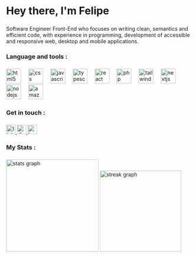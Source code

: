 <h1 align="left">Hey there, I'm Felipe</h1>

###

<p align="left">Software Engineer Front-End who focuses on writing clean, semantics and efficient code, with experience in programming, development of accessible and responsive web, desktop and mobile applications.</p>

###

<h3 align="left">Language and tools :</h3>

###

<div align="left">
  <img src="https://foliveira-payload.vercel.app/api/media/file/html-fill.svg" height="40" alt="html5 logo"  />
  <img width="12" />
  <img src="https://foliveira-payload.vercel.app/api/media/file/css-fill2.svg" height="40" alt="css logo"  />
  <img width="12" />
  <img src="https://foliveira-payload.vercel.app/api/media/file/javascript-fill.svg" height="40" alt="javascript logo"  />
  <img width="12" />
  <img src="https://foliveira-payload.vercel.app/api/media/file/typescript.svg" height="40" alt="typescript logo"  />
  <img width="12" />
  <img src="https://foliveira-payload.vercel.app/api/media/file/react-fill.svg" height="40" alt="react logo"  />
  <img width="12" />
  <img src="https://foliveira-payload.vercel.app/api/media/file/php-fill.svg" height="40" alt="php logo"  />
  <img width="12" />
  <img src="https://foliveira-payload.vercel.app/api/media/file/tailwind.svg" height="40" alt="tailwindcss logo"  />
  <img width="12" />
  <img src="https://foliveira-payload.vercel.app/api/media/file/nextjs-fill.svg" height="40" alt="nextjs logo"  />
  <img width="12" />
  <img src="https://foliveira-payload.vercel.app/api/media/file/nodejs-alt(1).svg" height="40" alt="nodejs logo"  />
  <img width="12" />
  <img src="https://foliveira-payload.vercel.app/api/media/file/aws(1)2.svg" height="40" alt="amazonwebservices logo"  />
</div>

###

<h3 align="left">Get in touch :</h3>

###

<div align="left">
  <a href="https://www.linkedin.com/in/fsoliver/" target="_blank">
    <img src="https://img.shields.io/static/v1?message=LinkedIn&logo=linkedin&label=&color=fff&logoColor=white&labelColor=&style=for-the-badge" height="25" alt="linkedin logo"  />
  </a>
  <a href="https://discord.com/users/s.niddle" target="_blank">
    <img src="https://img.shields.io/static/v1?message=Discord&logo=discord&label=&color=fff&logoColor=black&labelColor=&style=for-the-badge" height="25" alt="discord logo"  />
  </a>
  <a href="https://www.behance.net/felipephitcdcd" target="_blank">
    <img src="https://img.shields.io/static/v1?message=Behance&logo=behance&label=&color=fff&logoColor=black&labelColor=&style=for-the-badge" height="25" alt="behance logo"  />
  </a>
</div>

###

<h3 align="left">My Stats :</h3>

###

<div align="left">
  <img src="https://github-readme-stats.vercel.app/api?username=felipesoliver&hide_title=false&hide_rank=false&show_icons=true&include_all_commits=true&count_private=true&disable_animations=false&theme=city_lights&locale=en&hide_border=true&order=1" height="250" alt="stats graph"  />
  <img src="https://streak-stats.demolab.com?user=felipesoliver&locale=en&mode=daily&theme=city_lights&hide_border=false&border_radius=5&order=3" height="220" alt="streak graph"  />
</div>

###

